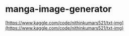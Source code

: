 # manga-image-generator
[https://www.kaggle.com/code/nithinkumars521/txt-img](https://www.kaggle.com/code/nithinkumars521/txt-img)
